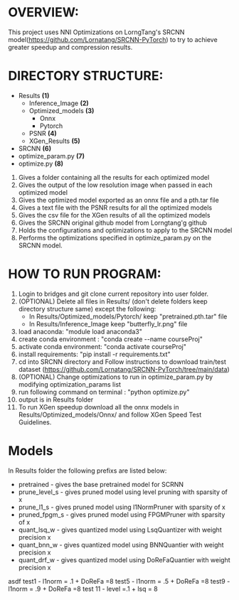 # OVERVIEW: 
This project uses NNI Optimizations on LorngTang's SRCNN model(https://github.com/Lornatang/SRCNN-PyTorch) to try to achieve greater speedup and compression results. 

# DIRECTORY STRUCTURE:
* Results **(1)**
    * Inference_Image **(2)**
    * Optimized_models **(3)**
        * Onnx
        * Pytorch
    * PSNR **(4)**
    * XGen_Results **(5)**
* SRCNN **(6)**
* optimize_param.py **(7)**
* optimize.py **(8)**

1. Gives a folder containing all the results for each optimized model
2. Gives the output of the low resolution image when passed in each optimized model
3. Gives the optimized model exported as an onnx file and a pth.tar file
4. Gives a text file with the PSNR results for all the optimized models
5. Gives the csv file for the XGen results of all the optimized models
6. Gives the SRCNN original github model from Lorngtang'g github
7. Holds the configurations and optimizations to apply to the SRCNN model
8. Performs the optimizations specified in optimize_param.py on the SRCNN model.

# HOW TO RUN PROGRAM:
1. Login to bridges and git clone current repository into user folder.  
2. (OPTIONAL) Delete all files in Results/ (don't delete folders keep directory structure same) except the following:    
    * In Results/Optimized_models/Pytorch/ keep "pretrained.pth.tar" file
    * In Results/Inference_Image keep "butterfly_lr.png" file
5. load anaconda: "module load anaconda3"
6. create conda environment : "conda create --name courseProj"
7. activate conda environment: "conda activate courseProj"
7. install requirements: "pip install -r requirements.txt"
8. cd into SRCNN directory and Follow instructions to download train/test dataset (https://github.com/Lornatang/SRCNN-PyTorch/tree/main/data)
9. (OPTIONAL) Change optimizations to run in optimize_param.py by modifying optimization_params list
9. run following command on terminal : "python optimize.py"
10. output is in Results folder
11. To run XGen speedup download all the onnx models in Results/Optimized_models/Onnx/ and follow XGen Speed Test Guidelines.


# Models 
In Results folder the following prefixs are listed below: 

* pretrained - gives the base pretrained model for SCRNN
* prune_level_s<x> - gives pruned model using level pruning with sparsity of x
* prune_l1_s<x> - gives pruned model using l1NormPruner with sparsity of x
* pruned_fpgm_s<x> - gives pruned model using FPGMPruner with sparsity of x
* quant_lsq_w<x> - gives quantized model using LsqQuantizer with weight precision x
* quant_bnn_w<x> - gives quantized model using BNNQuantier with weight precision x
* quant_drf_w<x> - gives quantized model using DoReFaQuantier with weight precision x


asdf
test1 - l1norm = .1 + DoReFa =8
test5 - l1norm = .5 + DoReFa =8
test9 -l1norm = .9 + DoReFa =8
test 11 - level =.1 + lsq = 8